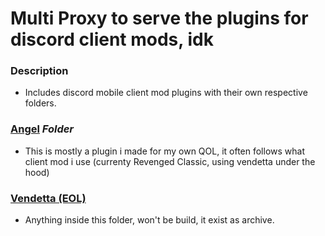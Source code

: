 # **M**ulti **P**roxy to serve the plugins for discord client mods, idk

### Description
- Includes discord mobile client mod plugins with their own respective folders.

### [Angel](https://github.com/Angelix1/MP/tree/master/angel) _Folder_
- This is mostly a plugin i made for my own QOL, it often follows what client mod i use (currenty Revenged Classic, using vendetta under the hood)

### [Vendetta (EOL)](https://github.com/Angelix1/MP/tree/master/vendetta)
- Anything inside this folder, won't be build, it exist as archive.

